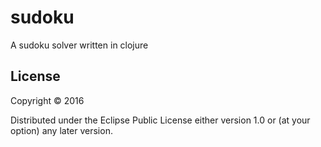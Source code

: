 # sudoku

A sudoku solver written in clojure

## License

Copyright © 2016 

Distributed under the Eclipse Public License either version 1.0 or (at
your option) any later version.
